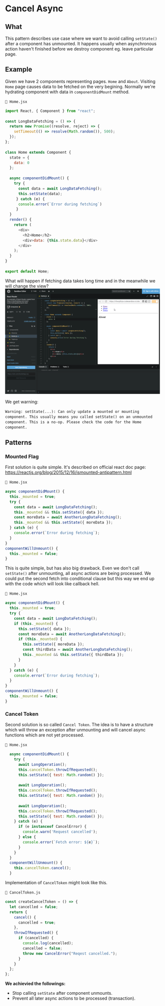# Cancel Async
## What
This pattern describes use case where we want to avoid calling `setState()` after a component has unmounted. It happens usually when asynchronous action haven't finished before we destroy component eg. leave particular page.
 
## Example
Given we have 2 components representing pages. `Home` and `About`. Visiting `Home` page causes data to be fetched on the very begining. Normally we're hydrating component with data in `componentDidMount` method.

`📁 Home.jsx`
```js
import React, { Component } from "react";

const LongDataFetching = () => {
  return new Promise((resolve, reject) => {
    setTimeout(() => resolve(Math.random()), 500);
  });
};

class Home extends Component {
  state = {
    data: 0
  };

  async componentDidMount() {
    try {
      const data = await LongDataFetching();
      this.setState(data);
     } catch (e) {
      console.error(`Error during fetching`)
     }
  }
  render() {
    return (
      <div>
        <h2>Home</h2>
        <div>data: {this.state.data}</div>
      </div>
    );
  }
}

export default Home;
```

What will happen if fetching data takes long time and in the meanwhile we will change the view?
![Unmounted](media/unmounted.gif)

We get warning:

`Warning: setState(...): Can only update a mounted or mounting component. This usually means you called setState() on an unmounted component. This is a no-op. Please check the code for the Home component.`

## Patterns
### Mounted Flag
First solution is quite simple. It's described on official react doc page:
https://reactjs.org/blog/2015/12/16/ismounted-antipattern.html

`📁 Home.jsx`
```js
async componentDidMount() {
  this._mounted = true;
  try {
    const data = await LongDataFetching();
    this._mounted && this.setState({ data });
    const moreData = await AnotherLongDataFetching();
    this._mounted && this.setState({ moreData });
  } catch (e) {
    console.error(`Error during fetching`);
  }
}
componentWillUnmount() {
  this._mounted = false;
}
```

This is quite simple, but has also big drawback. Even we don't call `setState()` after unmounting, all async actions are being processed. We could put the second fetch into conditional clause but this way we end up with the code which will look like callback hell.


`📁 Home.jsx`
```js
async componentDidMount() {
  this._mounted = true;
  try {
    const data = await LongDataFetching();
    if (this._mounted) {
      this.setState({ data });
      const moreData = await AnotherLongDataFetching();
      if (this._mounted) {
        this.setState({ moreData });
        const thirdData = await AnotherLongDataFetching();
        this._mounted && this.setState({ thirdData });
      }
    }
  } catch (e) {
    console.error(`Error during fetching`);
  }
}
componentWillUnmount() {
  this._mounted = false;
}
```
### Cancel Token
Second solution is so called `Cancel Token`. The idea is to have a structure which will throw an exception after unmounting and will cancel async functions which are not yet processed.

`📁 Home.jsx`
```js
  async componentDidMount() {
    try {
      await LongOperation();
      this.cancelToken.throwIfRequested();
      this.setState({ test: Math.random() });

      await LongOperation();
      this.cancelToken.throwIfRequested();
      this.setState({ test: Math.random() });

      await LongOperation();
      this.cancelToken.throwIfRequested();
      this.setState({ test: Math.random() });
    } catch (e) {
      if (e instanceof CancelError) {
        console.warn('Request cancelled');
      } else {
        console.error(`Fetch error: ${e}`);
      }
    }
  }
  componentWillUnmount() {
    this.cancelToken.cancel();
  }
  ```
  
  Implementation of `CancelToken` might look like this.

`📁 CancelToken.js`
```js
const createCancelToken = () => {
  let cancelled = false;
  return {
    cancel() {
      cancelled = true;
    },
    throwIfRequested() {
      if (cancelled) {
        console.log(cancelled);
        cancelled = false;
        throw new CancelError("Reqest cancelled.");
      }
    }
  };
};
```

**We achievied the followings:**
* Stop calling `setState` after component unmounts.
* Prevent all later async actions to be processed (transaction).

